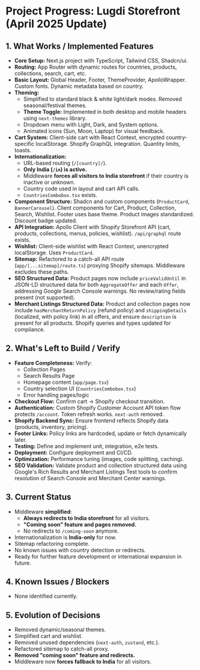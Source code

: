 # Project Progress: Lugdi Storefront (April 2025 Update)

## 1. What Works / Implemented Features

- **Core Setup:** Next.js project with TypeScript, Tailwind CSS, Shadcn/ui.
- **Routing:** App Router with dynamic routes for countries, products, collections, search, cart, etc.
- **Basic Layout:** Global Header, Footer, ThemeProvider, ApolloWrapper. Custom fonts. Dynamic metadata based on country.
- **Theming:**
  - Simplified to standard black & white light/dark modes. Removed seasonal/festival themes.
  - **Theme Toggle:** Implemented in both desktop and mobile headers using `next-themes` library.
  - Dropdown menu with Light, Dark, and System options.
  - Animated icons (Sun, Moon, Laptop) for visual feedback.
- **Cart System:** Client-side cart with React Context, encrypted country-specific localStorage. Shopify GraphQL integration. Quantity limits, toasts.
- **Internationalization:**
  - URL-based routing (`/[country]/`).
  - **Only India (`/in`) is active.**
  - Middleware **forces all visitors to India storefront** if their country is inactive or unknown.
  - Country code used in layout and cart API calls.
  - `CountriesCombobox.tsx` exists.
- **Component Structure:** Shadcn and custom components (`ProductCard`, `BannerCarousel`). Client components for Cart, Product, Collection, Search, Wishlist. Footer uses base theme. Product images standardized. Discount badge updated.
- **API Integration:** Apollo Client with Shopify Storefront API (cart, products, collections, menus, policies, wishlist). `/api/graphql` route exists.
- **Wishlist:** Client-side wishlist with React Context, unencrypted localStorage. Uses `ProductCard`.
- **Sitemap:** Refactored to a catch-all API route (`app/[...sitemap]/route.ts`) proxying Shopify sitemaps. Middleware excludes these paths.
- **SEO Structured Data:** Product pages now include `priceValidUntil` in JSON-LD structured data for both `AggregateOffer` and each `Offer`, addressing Google Search Console warnings. No review/rating fields present (not supported).
- **Merchant Listings Structured Data:** Product and collection pages now include `hasMerchantReturnPolicy` (refund policy) and `shippingDetails` (localized, with policy link) in all offers, and ensure `description` is present for all products. Shopify queries and types updated for compliance.

## 2. What's Left to Build / Verify

- **Feature Completeness:** Verify:
  - Collection Pages
  - Search Results Page
  - Homepage content (`app/page.tsx`)
  - Country selection UI (`CountriesCombobox.tsx`)
  - Error handling pages/logic
- **Checkout Flow:** Confirm cart → Shopify checkout transition.
- **Authentication:** Custom Shopify Customer Account API token flow protects `/account`. Token refresh works. `next-auth` removed.
- **Shopify Backend Sync:** Ensure frontend reflects Shopify data (products, inventory, pricing).
- **Footer Links:** Policy links are hardcoded, update or fetch dynamically later.
- **Testing:** Define and implement unit, integration, e2e tests.
- **Deployment:** Configure deployment and CI/CD.
- **Optimization:** Performance tuning (images, code splitting, caching).
- **SEO Validation:** Validate product and collection structured data using Google's Rich Results and Merchant Listings Test tools to confirm resolution of Search Console and Merchant Center warnings.

## 3. Current Status

- Middleware **simplified**:
  - **Always redirects to India storefront** for all visitors.
  - **"Coming soon" feature and pages removed.**
  - No redirects to `/coming-soon` anymore.
- Internationalization is **India-only** for now.
- Sitemap refactoring complete.
- No known issues with country detection or redirects.
- Ready for further feature development or international expansion in future.

## 4. Known Issues / Blockers

- None identified currently.

## 5. Evolution of Decisions

- Removed dynamic/seasonal themes.
- Simplified cart and wishlist.
- Removed unused dependencies (`next-auth`, `zustand`, etc.).
- Refactored sitemap to catch-all proxy.
- **Removed "coming soon" feature and redirects.**
- Middleware now **forces fallback to India** for all visitors.
